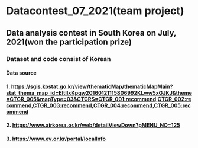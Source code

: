 # Datacontest_07_2021(team project)
## Data analysis contest in South Korea on July, 2021(won the participation prize)
### Dataset and code consist of Korean




#### Data source
#### 1. https://sgis.kostat.go.kr/view/thematicMap/thematicMapMain?stat_thema_map_id=EItIIxKpqw20160121115806992KLww5xGJKJ&theme=CTGR_005&mapType=03&CTGRS=CTGR_001:recommend,CTGR_002:recommend,CTGR_003:recommend,CTGR_004:recommend,CTGR_005:recommend
#### 2. https://www.airkorea.or.kr/web/detailViewDown?pMENU_NO=125
#### 3. https://www.ev.or.kr/portal/localInfo
